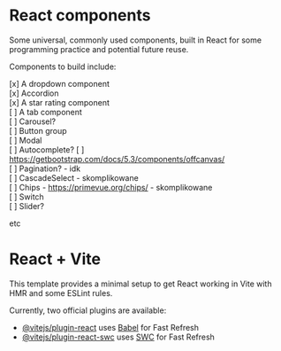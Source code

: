 # React components

Some universal, commonly used components, built in React for some programming practice and potential future reuse.

Components to build include:

[x] A dropdown component  
[x] Accordion  
[x] A star rating component  
[ ] A tab component  
[ ] Carousel?  
[ ] Button group  
[ ] Modal  
[ ] Autocomplete?
[ ] https://getbootstrap.com/docs/5.3/components/offcanvas/  
[ ] Pagination? - idk  
[ ] CascadeSelect - skomplikowane  
[ ] Chips - https://primevue.org/chips/ - skomplikowane  
[ ] Switch  
[ ] Slider?  

etc


# React + Vite

This template provides a minimal setup to get React working in Vite with HMR and some ESLint rules.

Currently, two official plugins are available:

- [@vitejs/plugin-react](https://github.com/vitejs/vite-plugin-react/blob/main/packages/plugin-react/README.md) uses [Babel](https://babeljs.io/) for Fast Refresh
- [@vitejs/plugin-react-swc](https://github.com/vitejs/vite-plugin-react-swc) uses [SWC](https://swc.rs/) for Fast Refresh
